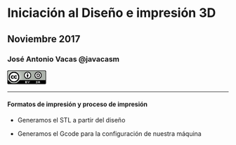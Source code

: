 # Iniciación al Diseño e impresión 3D

## Noviembre 2017

### José Antonio Vacas @javacasm
![CCbySA](images/CCbySQ_88x31.png)

* *  *

#### Formatos de impresión y proceso de impresión

* Generamos el STL a partir del diseño

* Generamos el Gcode para la configuración de nuestra máquina
